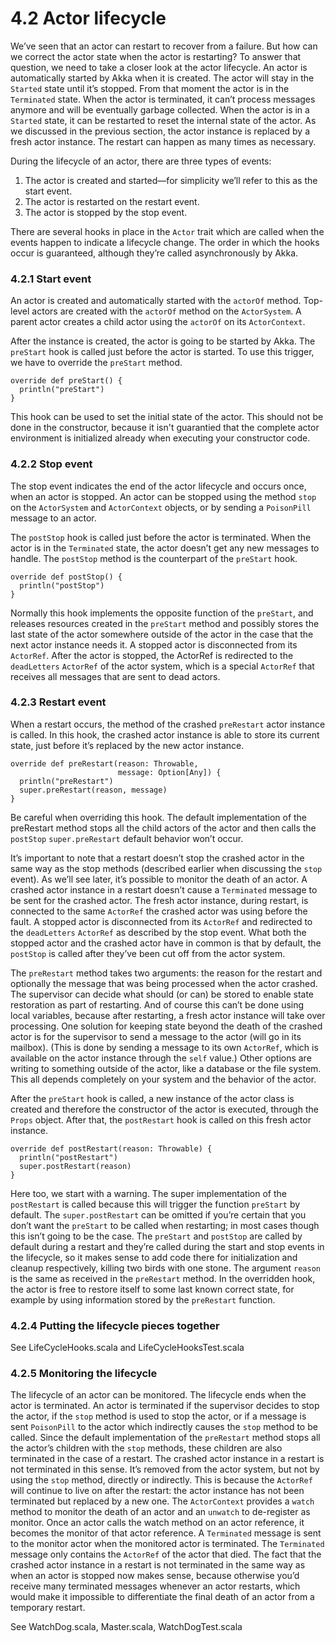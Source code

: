 # 4.2 Actor lifecycle
We’ve seen that an actor can restart to recover from a failure. But how can we correct the actor state when the actor is restarting? To answer that question, we need to take a closer look at the actor lifecycle. An actor is automatically started by Akka when it is created. The actor will stay in the `Started` state until it’s stopped. From that moment the actor is in the `Terminated` state. When the actor is terminated, it can’t process messages anymore and will be eventually garbage collected. When the actor is in a `Started` state, it can be restarted to reset the internal state of the actor. As we discussed in the previous section, the actor instance is replaced by a fresh actor instance. The restart can happen as many times as necessary.

During the lifecycle of an actor, there are three types of events:
1. The actor is created and started—for simplicity we’ll refer to this as the start event.
2. The actor is restarted on the restart event.
3. The actor is stopped by the stop event.

There are several hooks in place in the `Actor` trait which are called when the events
happen to indicate a lifecycle change. The order in which the hooks occur is guaranteed, although they’re called asynchronously by Akka.

### 4.2.1 Start event
An actor is created and automatically started with the `actorOf` method. Top-level actors are created with the `actorOf` method on the `ActorSystem`. A parent actor creates a child actor using the `actorOf` on its `ActorContext`.

After the instance is created, the actor is going to be started by Akka. The `preStart` hook is called just before the actor is started. To use this trigger, we have to override the `preStart` method.
```
override def preStart() {
  println("preStart")
}
```

This hook can be used to set the initial state of the actor. This should not be done in the constructor, because it isn't guarantied that the complete actor environment is initialized already when executing your constructor code.

### 4.2.2 Stop event
The stop event indicates the end of the actor lifecycle and occurs once, when an actor is stopped. An actor can be stopped using the method `stop` on the `ActorSystem` and `ActorContext` objects, or by sending a `PoisonPill` message to an actor.

The `postStop` hook is called just before the actor is terminated. When the actor is in the `Terminated` state, the actor doesn’t get any new messages to handle. The `postStop` method is the counterpart of the `preStart` hook.
```
override def postStop() {
  println("postStop")
}
```
Normally this hook implements the opposite function of the `preStart`, and releases resources created in the `preStart` method and possibly stores the last state of the actor somewhere outside of the actor in the case that the next actor instance needs it. A stopped actor is disconnected from its `ActorRef`. After the actor is stopped, the ActorRef is redirected to the `deadLetters` `ActorRef` of the actor system, which is a special `ActorRef` that receives all messages that are sent to dead actors.

### 4.2.3 Restart event
When a restart occurs, the method of the crashed `preRestart` actor instance is called. In this hook, the crashed actor instance is able to store its current state, just before it’s replaced by the new actor instance.
```
override def preRestart(reason: Throwable,
                        message: Option[Any]) {
  println("preRestart")
  super.preRestart(reason, message)
}
```

Be careful when overriding this hook. The default implementation of the preRestart method stops all the child actors of the actor and then calls the `postStop` `super.preRestart` default behavior won’t occur.

It’s important to note that a restart doesn’t stop the crashed actor in the same way as the stop methods (described earlier when discussing the `stop` event). As we’ll see later, it’s possible to monitor the death of an actor. A crashed actor instance in a restart doesn’t cause a `Terminated` message to be sent for the crashed actor. The fresh actor instance, during restart, is connected to the same `ActorRef` the crashed actor was using before the fault. A stopped actor is disconnected from its `ActorRef` and redirected to the `deadLetters` `ActorRef` as described by the stop event. What both the stopped actor and the crashed actor have in common is that by default, the `postStop` is called after they’ve been cut off from the actor system.

The `preRestart` method takes two arguments: the reason for the restart and optionally the message that was being processed when the actor crashed. The supervisor can decide what should (or can) be stored to enable state restoration as part of restarting. And of course this can’t be done using local variables, because after restarting, a fresh actor instance will take over processing. One solution for keeping state beyond the death of the crashed actor is for the supervisor to send a message to the actor (will go in its mailbox). (This is done by sending a message to its own `ActorRef`, which is available on the actor instance through the `self` value.) Other options are writing to something outside of the actor, like a database or the file system. This all depends completely on your system and the behavior of the actor.

After the `preStart` hook is called, a new instance of the actor class is created and therefore the constructor of the actor is executed, through the `Props` object. After that, the `postRestart` hook is called on this fresh actor instance.

```
override def postRestart(reason: Throwable) {
  println("postRestart")
  super.postRestart(reason)
}
```
Here too, we start with a warning. The super implementation of the `postRestart` is called because this will trigger the function `preStart` by default. The `super.postRestart` can be omitted if you’re certain that you don’t want the `preStart` to be called when restarting; in most cases though this isn’t going to be the case. The `preStart` and `postStop` are called by default during a restart and they’re called during the start and stop events in the lifecycle, so it makes sense to add code there for initialization and cleanup respectively, killing two birds with one stone. The argument `reason` is the same as received in the `preRestart` method. In the overridden hook, the actor is free to restore itself to some last known correct state, for example by using information stored by the `preRestart` function.

### 4.2.4 Putting the lifecycle pieces together
See LifeCycleHooks.scala and LifeCycleHooksTest.scala

### 4.2.5 Monitoring the lifecycle
The lifecycle of an actor can be monitored. The lifecycle ends when the actor is terminated. An actor is terminated if the supervisor decides to stop the actor, if the `stop` method is used to stop the actor, or if a message is sent `PoisonPill` to the actor which indirectly causes the `stop` method to be called. Since the default implementation of the `preRestart` method stops all the actor’s children with the `stop` methods, these children are also terminated in the case of a restart. The crashed actor instance in a restart is not terminated in this sense. It’s removed from the actor system, but not by using the `stop` method, directly or indirectly. This is because the `ActorRef` will continue to live on after the restart: the actor instance has not been terminated but replaced by a new one. The `ActorContext` provides a `watch` method to monitor the death of an actor and an `unwatch` to de-register as monitor. Once an actor calls the watch method on an actor reference, it becomes the monitor of that actor reference. A `Terminated` message is sent to the monitor actor when the monitored actor is terminated. The `Terminated` message only contains the `ActorRef` of the  actor that died. The fact that the crashed actor instance in a restart is not terminated in the same way as when an actor is stopped now makes sense, because otherwise you’d receive many terminated messages whenever an actor restarts, which would make it impossible to differentiate the final death of an actor from a temporary restart.

See WatchDog.scala, Master.scala, WatchDogTest.scala
